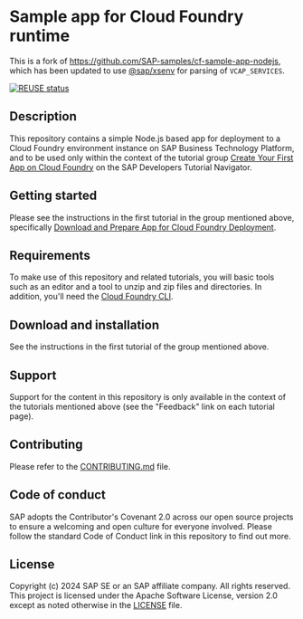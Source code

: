 # Sample app for Cloud Foundry runtime

This is a fork of https://github.com/SAP-samples/cf-sample-app-nodejs, which has been updated to use [@sap/xsenv](https://www.npmjs.com/package/@sap/xsenv) for parsing of `VCAP_SERVICES`.

[![REUSE status](https://api.reuse.software/badge/github.com/SAP-samples/cf-sample-app-nodejs)](https://api.reuse.software/info/github.com/SAP-samples/cf-sample-app-nodejs)

## Description

This repository contains a simple Node.js based app for deployment to a Cloud Foundry environment instance on SAP Business Technology Platform, and to be used only within the context of the tutorial group [Create Your First App on Cloud Foundry](https://developers.sap.com/group.scp-3-first-app.html) on the SAP Developers Tutorial Navigator.

## Getting started

Please see the instructions in the first tutorial in the group mentioned above, specifically [Download and Prepare App for Cloud Foundry Deployment](https://developers.sap.com/tutorials/cp-cf-dev-01-prepare-app.html).

## Requirements

To make use of this repository and related tutorials, you will basic tools such as an editor and a tool to unzip and zip files and directories. In addition, you'll need the [Cloud Foundry CLI](https://docs.cloudfoundry.org/cf-cli/install-go-cli.html).

## Download and installation

See the instructions in the first tutorial of the group mentioned above.

## Support

Support for the content in this repository is only available in the context of the tutorials mentioned above (see the "Feedback" link on each tutorial page).

## Contributing

Please refer to the [CONTRIBUTING.md](CONTRIBUTING.md) file.

## Code of conduct

SAP adopts the Contributor's Covenant 2.0 across our open source projects to ensure a welcoming and open culture for everyone involved. Please follow the standard Code of Conduct link in this repository to find out more.

## License

Copyright (c) 2024 SAP SE or an SAP affiliate company. All rights reserved. This project is licensed under the Apache Software License, version 2.0 except as noted otherwise in the [LICENSE](LICENSE) file.
